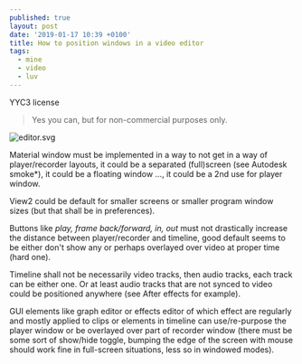 ```yaml
---
published: true
layout: post
date: '2019-01-17 10:39 +0100'
title: How to position windows in a video editor
tags:
  - mine
  - video
  - luv
---
```

YYC3 license
> Yes you can, but for non-commercial purposes only.

![editor.svg]({{site.baseurl}}/media/editor.svg)

Material window must be implemented in a way to not get in a way of player/recorder layouts, it could be a separated (full)screen (see Autodesk smoke*), it could be a floating window ..., it could be a 2nd use for player window.

View2 could be default for smaller screens or smaller program window sizes (but that shall be in preferences).

Buttons like _play, frame back/forward, in, out_ must not drastically increase the distance between player/recorder and timeline, good default seems to be either don't show any or perhaps overlayed over video at proper time (hard one).

Timeline shall not be necessarily video tracks, then audio tracks, each track can be either one. Or at least audio tracks that are not synced to video could be positioned anywhere (see After effects for example).

GUI elements like graph editor or effects editor of which effect are regularly and mostly applied to clips or elements in timeline can use/re-purpose the player window or be overlayed over part of recorder window (there must be some sort of show/hide toggle, bumping the edge of the screen with mouse should work fine in full-screen situations, less so in windowed modes). 